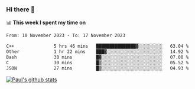 ### Hi there 👋

📊 **This week I spent my time on**
<!--START_SECTION:waka-->

```txt
From: 10 November 2023 - To: 17 November 2023

C++               5 hrs 46 mins   ███████████████▓░░░░░░░░░   63.04 %
Other             1 hr 22 mins    ███▓░░░░░░░░░░░░░░░░░░░░░   14.92 %
Bash              38 mins         █▓░░░░░░░░░░░░░░░░░░░░░░░   07.00 %
C                 30 mins         █▒░░░░░░░░░░░░░░░░░░░░░░░   05.52 %
JSON              27 mins         █▒░░░░░░░░░░░░░░░░░░░░░░░   04.93 %
```

<!--END_SECTION:waka-->


[![Paul's github stats](https://github-readme-stats.vercel.app/api?username=mickeyouyou&theme=dracula&show_icons=true)](https://github.com/anuraghazra/github-readme-stats)
